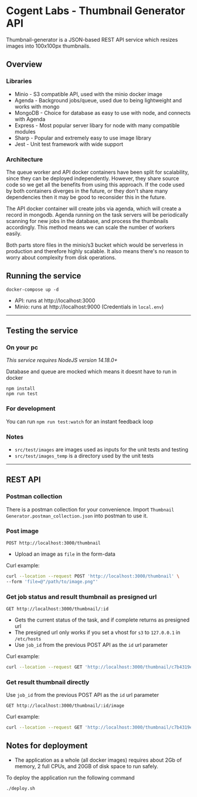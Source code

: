 # Cogent Labs - Thumbnail Generator API

Thumbnail-generator is a JSON-based REST API service which resizes images into 100x100px thumbnails.

## Overview 

### Libraries

- Minio - S3 compatible API, used with the minio docker image
- Agenda - Background jobs/queue, used due to being lightweight and works with mongo
- MongoDB - Choice for database as easy to use with node, and connects with Agenda
- Express - Most popular server libary for node with many compatible modules
- Sharp - Popular and extremely easy to use image library
- Jest - Unit test framework with wide support

### Architecture

The queue worker and API docker containers have been split for scalability, since they can be deployed independently. However, they share source code so we get all the benefits from using this approach. If the code used by both containers diverges in the future, or they don't share many dependencies then it may be good to reconsider this in the future.

The API docker container will create jobs via agenda, which will create a record in mongodb. Agenda running on the task servers will be periodically scanning for new jobs in the database, and process the thumbnails accordingly. This method means we can scale the number of workers easily.

Both parts store files in the minio/s3 bucket which would be serverless in production and therefore highly scalable. It also means there's no reason to worry about complexity from disk operations.

## Running the service

```properties
docker-compose up -d
```

- API: runs at http://localhost:3000
- Minio: runs at http://localhost:9000 (Credentials in `local.env`)

---
## Testing the service
### On your pc

*This service requires NodeJS version 14.18.0+*

Database and queue are mocked which means it doesnt have to run in docker
```properties
npm install
npm run test
```

### For development
You can run `npm run test:watch` for an instant feedback loop

### Notes
- `src/test/images` are images used as inputs for the unit tests and testing
- `src/test/images_temp` is a directory used by the unit tests

---
## REST API
### Postman collection
There is a postman collection for your convenience. Import `Thumbnail Generator.postman_collection.json` into postman to use it.

### Post image
`POST http://localhost:3000/thumbnail`

- Upload an image as `file` in the form-data

Curl example: 
```bash
curl --location --request POST 'http://localhost:3000/thumbnail' \
--form 'file=@"/path/to/image.png"'
```

### Get job status and result thumbnail as presigned url
`GET http://localhost:3000/thumbnail/:id`

- Gets the current status of the task, and if complete returns as presigned url
- The presigned url only works if you set a vhost for `s3` to `127.0.0.1` in `/etc/hosts`
- Use `job_id` from the previous POST API as the `id` url parameter

Curl example: 
```bash
curl --location --request GET 'http://localhost:3000/thumbnail/c7b4319e-b8f6-4ab0-8fb7-5b51db5c0c36'
```

### Get result thumbnail directly
Use `job_id` from the previous POST API as the `id` url parameter

`GET http://localhost:3000/thumbnail/:id/image`

Curl example: 
```bash
curl --location --request GET 'http://localhost:3000/thumbnail/c7b4319e-b8f6-4ab0-8fb7-5b51db5c0c36/image'
```

## Notes for deployment

- The application as a whole (all docker images) requires about 2Gb of memory, 2 full CPUs, and 20GB of disk space to run safely.

To deploy the application run the following command
```bash
./deploy.sh
```